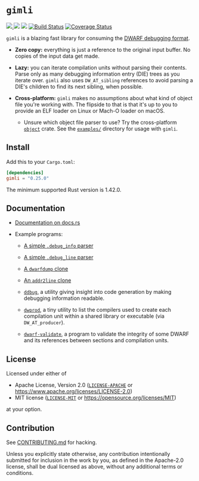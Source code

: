 # `gimli`

[![](https://img.shields.io/crates/v/gimli.svg) ![](https://img.shields.io/crates/d/gimli.svg)](https://crates.io/crates/gimli)
[![](https://docs.rs/gimli/badge.svg)](https://docs.rs/gimli/)
[![Build Status](https://github.com/gimli-rs/gimli/workflows/Rust/badge.svg)](https://github.com/gimli-rs/gimli/actions)
[![Coverage Status](https://coveralls.io/repos/github/gimli-rs/gimli/badge.svg?branch=master)](https://coveralls.io/github/gimli-rs/gimli?branch=master)

`gimli` is a blazing fast library for consuming the
[DWARF debugging format](http://dwarfstd.org/).

* **Zero copy:** everything is just a reference to the original input buffer. No
  copies of the input data get made.

* **Lazy:** you can iterate compilation units without parsing their
  contents. Parse only as many debugging information entry (DIE) trees as you
  iterate over. `gimli` also uses `DW_AT_sibling` references to avoid parsing a
  DIE's children to find its next sibling, when possible.

* **Cross-platform:** `gimli` makes no assumptions about what kind of object
  file you're working with. The flipside to that is that it's up to you to
  provide an ELF loader on Linux or Mach-O loader on macOS.

  * Unsure which object file parser to use? Try the cross-platform
  [`object`](https://github.com/gimli-rs/object) crate. See the
  [`examples/`](./examples) directory for usage with `gimli`.

## Install

Add this to your `Cargo.toml`:

```toml
[dependencies]
gimli = "0.25.0"
```

The minimum supported Rust version is 1.42.0.

## Documentation

* [Documentation on docs.rs](https://docs.rs/gimli/)

* Example programs:

  * [A simple `.debug_info` parser](./examples/simple.rs)

  * [A simple `.debug_line` parser](./examples/simple_line.rs)

  * [A `dwarfdump` clone](./examples/dwarfdump.rs)

  * [An `addr2line` clone](https://github.com/gimli-rs/addr2line)

  * [`ddbug`](https://github.com/philipc/ddbug), a utility giving insight into
    code generation by making debugging information readable.

  * [`dwprod`](https://github.com/fitzgen/dwprod), a tiny utility to list the
    compilers used to create each compilation unit within a shared library or
    executable (via `DW_AT_producer`).

  * [`dwarf-validate`](./examples/dwarf-validate.rs), a program to validate the
    integrity of some DWARF and its references between sections and compilation
    units.

## License

Licensed under either of

  * Apache License, Version 2.0 ([`LICENSE-APACHE`](./LICENSE-APACHE) or https://www.apache.org/licenses/LICENSE-2.0)
  * MIT license ([`LICENSE-MIT`](./LICENSE-MIT) or https://opensource.org/licenses/MIT)

at your option.

## Contribution

See [CONTRIBUTING.md](./CONTRIBUTING.md) for hacking.

Unless you explicitly state otherwise, any contribution intentionally submitted
for inclusion in the work by you, as defined in the Apache-2.0 license, shall be
dual licensed as above, without any additional terms or conditions.
